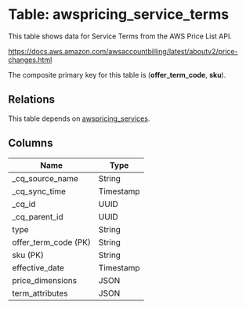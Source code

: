 # Table: awspricing_service_terms

This table shows data for Service Terms from the AWS Price List API.

https://docs.aws.amazon.com/awsaccountbilling/latest/aboutv2/price-changes.html

The composite primary key for this table is (**offer_term_code**, **sku**).

## Relations

This table depends on [awspricing_services](awspricing_services).

## Columns

| Name          | Type          |
| ------------- | ------------- |
|_cq_source_name|String|
|_cq_sync_time|Timestamp|
|_cq_id|UUID|
|_cq_parent_id|UUID|
|type|String|
|offer_term_code (PK)|String|
|sku (PK)|String|
|effective_date|Timestamp|
|price_dimensions|JSON|
|term_attributes|JSON|